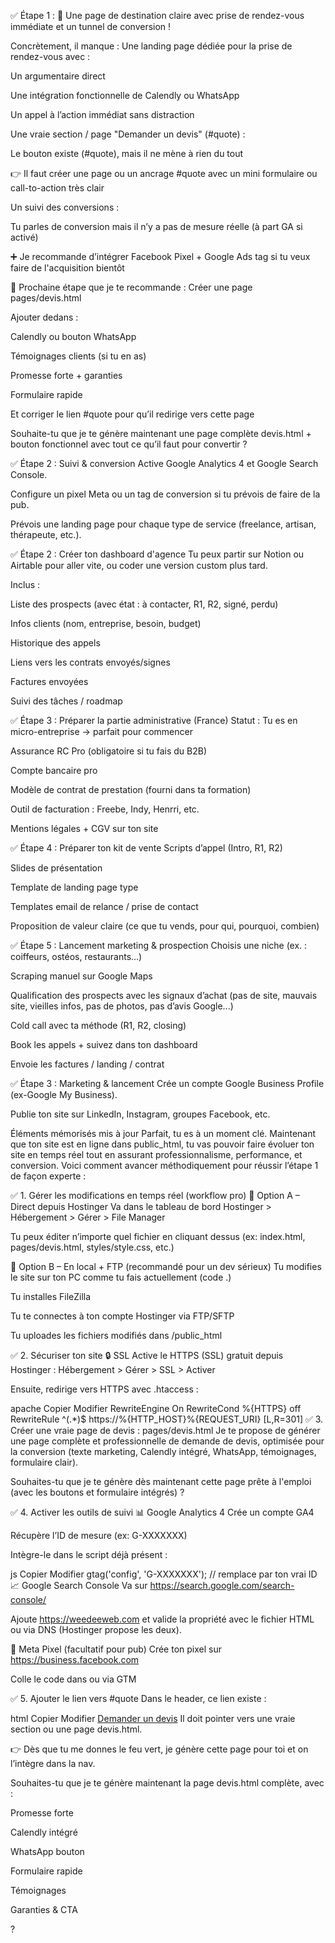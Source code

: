 ✅ Étape 1 : 🎯 Une page de destination claire avec prise de rendez-vous immédiate et un tunnel de conversion !

Concrètement, il manque :
Une landing page dédiée pour la prise de rendez-vous avec :

Un argumentaire direct

Une intégration fonctionnelle de Calendly ou WhatsApp

Un appel à l’action immédiat sans distraction

Une vraie section / page "Demander un devis" (#quote) :

Le bouton existe (#quote), mais il ne mène à rien du tout

👉 Il faut créer une page ou un ancrage #quote avec un mini formulaire ou call-to-action très clair

Un suivi des conversions :

Tu parles de conversion mais il n’y a pas de mesure réelle (à part GA si activé)

➕ Je recommande d’intégrer Facebook Pixel + Google Ads tag si tu veux faire de l'acquisition bientôt

🚀 Prochaine étape que je te recommande :
Créer une page pages/devis.html

Ajouter dedans :

Calendly ou bouton WhatsApp

Témoignages clients (si tu en as)

Promesse forte + garanties

Formulaire rapide

Et corriger le lien #quote pour qu’il redirige vers cette page

Souhaite-tu que je te génère maintenant une page complète devis.html + bouton fonctionnel avec tout ce qu’il faut pour convertir ?



✅ Étape 2 : Suivi & conversion
 Active Google Analytics 4 et Google Search Console.

 Configure un pixel Meta ou un tag de conversion si tu prévois de faire de la pub.

 Prévois une landing page pour chaque type de service (freelance, artisan, thérapeute, etc.).


✅ Étape 2 : Créer ton dashboard d'agence
Tu peux partir sur Notion ou Airtable pour aller vite, ou coder une version custom plus tard.

Inclus :

Liste des prospects (avec état : à contacter, R1, R2, signé, perdu)

Infos clients (nom, entreprise, besoin, budget)

Historique des appels

Liens vers les contrats envoyés/signes

Factures envoyées

Suivi des tâches / roadmap

✅ Étape 3 : Préparer la partie administrative (France)
Statut : Tu es en micro-entreprise → parfait pour commencer

Assurance RC Pro (obligatoire si tu fais du B2B)

Compte bancaire pro

Modèle de contrat de prestation (fourni dans ta formation)

Outil de facturation : Freebe, Indy, Henrri, etc.

Mentions légales + CGV sur ton site

✅ Étape 4 : Préparer ton kit de vente
Scripts d’appel (Intro, R1, R2)

Slides de présentation

Template de landing page type

Templates email de relance / prise de contact

Proposition de valeur claire (ce que tu vends, pour qui, pourquoi, combien)

✅ Étape 5 : Lancement marketing & prospection
Choisis une niche (ex. : coiffeurs, ostéos, restaurants...)

Scraping manuel sur Google Maps

Qualification des prospects avec les signaux d’achat (pas de site, mauvais site, vieilles infos, pas de photos, pas d’avis Google...)

Cold call avec ta méthode (R1, R2, closing)

Book les appels + suivez dans ton dashboard

Envoie les factures / landing / contrat


✅ Étape 3 : Marketing & lancement
 Crée un compte Google Business Profile (ex-Google My Business).

 Publie ton site sur LinkedIn, Instagram, groupes Facebook, etc.



Éléments mémorisés mis à jour
Parfait, tu es à un moment clé. Maintenant que ton site est en ligne dans public_html, tu vas pouvoir faire évoluer ton site en temps réel tout en assurant professionnalisme, performance, et conversion. Voici comment avancer méthodiquement pour réussir l’étape 1 de façon experte :

✅ 1. Gérer les modifications en temps réel (workflow pro)
🔧 Option A – Direct depuis Hostinger
Va dans le tableau de bord Hostinger > Hébergement > Gérer > File Manager

Tu peux éditer n’importe quel fichier en cliquant dessus (ex: index.html, pages/devis.html, styles/style.css, etc.)

🔧 Option B – En local + FTP (recommandé pour un dev sérieux)
Tu modifies le site sur ton PC comme tu fais actuellement (code .)

Tu installes FileZilla

Tu te connectes à ton compte Hostinger via FTP/SFTP

Tu uploades les fichiers modifiés dans /public_html

✅ 2. Sécuriser ton site
🔒 SSL
Active le HTTPS (SSL) gratuit depuis Hostinger : Hébergement > Gérer > SSL > Activer

Ensuite, redirige vers HTTPS avec .htaccess :

apache
Copier
Modifier
RewriteEngine On
RewriteCond %{HTTPS} off
RewriteRule ^(.*)$ https://%{HTTP_HOST}%{REQUEST_URI} [L,R=301]
✅ 3. Créer une vraie page de devis : pages/devis.html
Je te propose de générer une page complète et professionnelle de demande de devis, optimisée pour la conversion (texte marketing, Calendly intégré, WhatsApp, témoignages, formulaire clair).

Souhaites-tu que je te génère dès maintenant cette page prête à l'emploi (avec les boutons et formulaire intégrés) ?

✅ 4. Activer les outils de suivi
📊 Google Analytics 4
Crée un compte GA4

Récupère l’ID de mesure (ex: G-XXXXXXX)

Intègre-le dans le script déjà présent :

js
Copier
Modifier
gtag('config', 'G-XXXXXXX'); // remplace par ton vrai ID
📈 Google Search Console
Va sur https://search.google.com/search-console/

Ajoute https://weedeeweb.com et valide la propriété avec le fichier HTML ou via DNS (Hostinger propose les deux).

🔁 Meta Pixel (facultatif pour pub)
Crée ton pixel sur https://business.facebook.com

Colle le code dans <head> ou via GTM

✅ 5. Ajouter le lien vers #quote
Dans le header, ce lien existe :

html
Copier
Modifier
<a href="#quote" class="btn-cta">Demander un devis</a>
Il doit pointer vers une vraie section ou une page devis.html.

👉 Dès que tu me donnes le feu vert, je génère cette page pour toi et on l’intègre dans la nav.

Souhaites-tu que je te génère maintenant la page devis.html complète, avec :

Promesse forte

Calendly intégré

WhatsApp bouton

Formulaire rapide

Témoignages

Garanties & CTA

?
